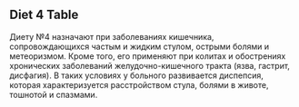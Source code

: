 ## Diet 4 Table
Диету №4 назначают при заболеваниях кишечника, сопровождающихся частым и жидким стулом, острыми болями и метеоризмом. Кроме того, его применяют при колитах и ​​обострениях хронических заболеваний желудочно-кишечного тракта (язва, гастрит, дисфагия). В таких условиях у больного развивается диспепсия, которая характеризуется расстройством стула, болями в животе, тошнотой и спазмами.

